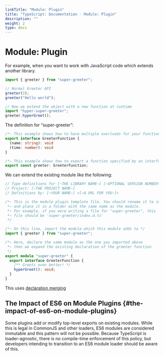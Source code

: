 ```yaml
---
linkTitle: "Module: Plugin"
title: "TypeScript: Documentation - Module: Plugin"
description: ""
weight: 2
type: docs
---
```


# Module: Plugin

For example, when you want to work with JavaScript code which extends another library.

```ts
import { greeter } from "super-greeter";

// Normal Greeter API
greeter(2);
greeter("Hello world");

// Now we extend the object with a new function at runtime
import "hyper-super-greeter";
greeter.hyperGreet();
```

The definition for “super-greeter”:

```ts
/*~ This example shows how to have multiple overloads for your function */
export interface GreeterFunction {
  (name: string): void
  (time: number): void
}

/*~ This example shows how to export a function specified by an interface */
export const greeter: GreeterFunction;
```

We can extend the existing module like the following:

```ts
// Type definitions for [~THE LIBRARY NAME~] [~OPTIONAL VERSION NUMBER~]
// Project: [~THE PROJECT NAME~]
// Definitions by: [~YOUR NAME~] <[~A URL FOR YOU~]>

/*~ This is the module plugin template file. You should rename it to index.d.ts
 *~ and place it in a folder with the same name as the module.
 *~ For example, if you were writing a file for "super-greeter", this
 *~ file should be 'super-greeter/index.d.ts'
 */

/*~ On this line, import the module which this module adds to */
import { greeter } from "super-greeter";

/*~ Here, declare the same module as the one you imported above
 *~ then we expand the existing declaration of the greeter function
 */
export module "super-greeter" {
  export interface GreeterFunction {
    /** Greets even better! */
    hyperGreet(): void;
  }
}
```

This uses [declaration merging](/typescript/5.2/reference/declaration-merging)

## The Impact of ES6 on Module Plugins {#the-impact-of-es6-on-module-plugins}

Some plugins add or modify top-level exports on existing modules.
While this is legal in CommonJS and other loaders, ES6 modules are considered immutable and this pattern will not be possible.
Because TypeScript is loader-agnostic, there is no compile-time enforcement of this policy, but developers intending to transition to an ES6 module loader should be aware of this.
